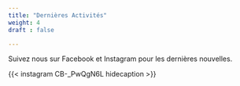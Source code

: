 ```yaml
---
title: "Dernières Activités"
weight: 4
draft : false

---
```


Suivez nous sur Facebook et Instagram pour les dernières nouvelles.

{{< instagram CB-_PwQgN6L hidecaption >}}
